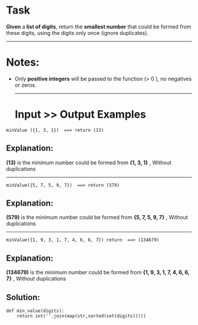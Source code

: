 # Task

**Given** a **list of digits**, return the **smallest number** that could be formed from these digits, using the digits only once (ignore duplicates).

---

# Notes:

-   Only **positive integers** will be passed to the function (> 0 ), no negatives or zeros.
    
    ---
    
    # Input >> Output Examples
    

```
minValue ({1, 3, 1})  ==> return (13)
```

## Explanation:

**(13)** is the minimum number could be formed from **{1, 3, 1}** , Without duplications

---

```
minValue({5, 7, 5, 9, 7})  ==> return (579)
```

## Explanation:

**(579)** is the minimum number could be formed from **{5, 7, 5, 9, 7}** , Without duplications

---

```
minValue({1, 9, 3, 1, 7, 4, 6, 6, 7}) return  ==> (134679)
```

## Explanation:

**(134679)** is the minimum number could be formed from **{1, 9, 3, 1, 7, 4, 6, 6, 7}** , Without duplications

## Solution:

```
def min_value(digits):
    return int(''.join(map(str,sorted(set(digits)))))
```